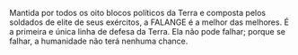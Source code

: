 Mantida por todos os oito blocos políticos da Terra e composta pelos
soldados de elite de seus exércitos, a FALANGE é a melhor das melhores.
É a primeira e única linha de defesa da Terra. Ela não pode falhar;
porque se falhar, a humanidade não terá nenhuma chance.
